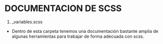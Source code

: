 # DOCUMENTACION DE SCSS

1. _variables.scss
 - Dentro de esta carpeta tenemos una documentación bastante amplia de algunas herramientas para trabajar de forma adecuada con scss.